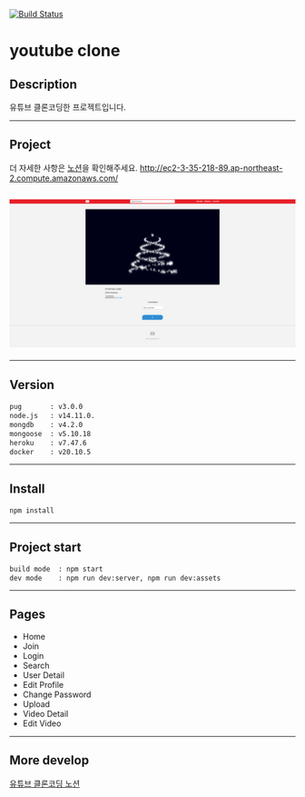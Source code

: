 [![Build Status](https://travis-ci.com/nibble2/youtube.svg?branch=main)](https://travis-ci.com/nibble2/youtube)

# youtube clone

## Description
유튜브 클론코딩한 프로젝트입니다.

---

## Project

더 자세한 사항은 [노션](https://www.notion.so/nibble2/e5d617c7b1204da7bee531b0a13a85eb)을 확인해주세요.
http://ec2-3-35-218-89.ap-northeast-2.compute.amazonaws.com/

## ![detail.pug](images/detail.png)

---

## Version

```
pug       : v3.0.0
node.js   : v14.11.0.
mongdb    : v4.2.0
mongoose  : v5.10.18
heroku    : v7.47.6
docker    : v20.10.5
```

---

## Install

```
npm install
```

---

## Project start

```
build mode  : npm start
dev mode    : npm run dev:server, npm run dev:assets
```

---

## Pages

- Home
- Join
- Login
- Search
- User Detail
- Edit Profile
- Change Password
- Upload
- Video Detail
- Edit Video

---

## More develop

[유튜브 클론코딩 노션](https://www.notion.so/nibble2/e5d617c7b1204da7bee531b0a13a85eb)
